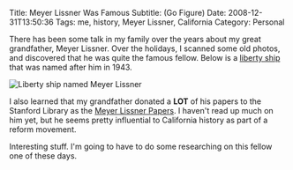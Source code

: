 Title: Meyer Lissner Was Famous
Subtitle: (Go Figure)
Date: 2008-12-31T13:50:36
Tags: me, history, Meyer Lissner, California
Category: Personal

There has been some talk in my family over the years about my great 
grandfather, Meyer Lissner. Over the holidays, I scanned some old photos, 
and discovered that he was quite the famous fellow. Below is a [liberty 
ship][1] that was named after him in 1943.

![Liberty ship named Meyer Lissner]({filename}/images/liberty-ship.jpg) 

I also learned that my grandfather donated a **LOT** of his 
papers to the Stanford Library as the [Meyer Lissner Papers][2]. I haven't 
read up much on him yet, but he seems pretty influential to California 
history as part of a reform movement. 

Interesting stuff. I'm going to have to do some researching on this fellow 
one of these days.

[1]: http://en.wikipedia.org/wiki/Liberty_ships
[2]: http://content.cdlib.org/view?docId=tf858006bb&chunk.id=did-1.8.1&brand=oac
